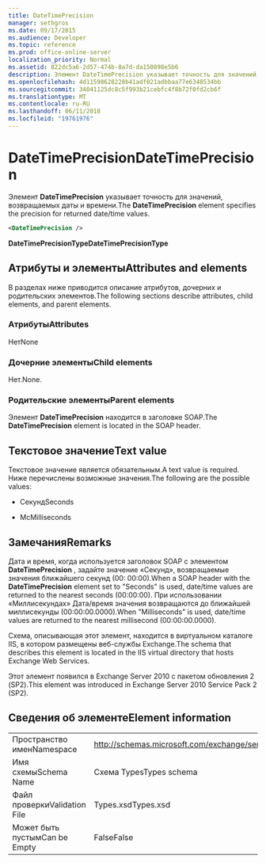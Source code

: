 ```yaml
---
title: DateTimePrecision
manager: sethgros
ms.date: 09/17/2015
ms.audience: Developer
ms.topic: reference
ms.prod: office-online-server
localization_priority: Normal
ms.assetid: 822dc5a6-2d57-474b-8a7d-da150898e5b6
description: Элемент DateTimePrecision указывает точность для значений, возвращаемых даты и времени.
ms.openlocfilehash: 4d11598628228b41adf021adbbaa77e6348534bb
ms.sourcegitcommit: 34041125dc8c5f993b21cebfc4f8b72f0fd2cb6f
ms.translationtype: MT
ms.contentlocale: ru-RU
ms.lasthandoff: 06/11/2018
ms.locfileid: "19761976"
---
```

# <a name="datetimeprecision"></a><span data-ttu-id="f7907-103">DateTimePrecision</span><span class="sxs-lookup"><span data-stu-id="f7907-103">DateTimePrecision</span></span>

<span data-ttu-id="f7907-104">Элемент **DateTimePrecision** указывает точность для значений, возвращаемых даты и времени.</span><span class="sxs-lookup"><span data-stu-id="f7907-104">The **DateTimePrecision** element specifies the precision for returned date/time values.</span></span> 
  
```XML
<DateTimePrecision />
```

<span data-ttu-id="f7907-105">**DateTimePrecisionType**</span><span class="sxs-lookup"><span data-stu-id="f7907-105">**DateTimePrecisionType**</span></span>

## <a name="attributes-and-elements"></a><span data-ttu-id="f7907-106">Атрибуты и элементы</span><span class="sxs-lookup"><span data-stu-id="f7907-106">Attributes and elements</span></span>

<span data-ttu-id="f7907-107">В разделах ниже приводится описание атрибутов, дочерних и родительских элементов.</span><span class="sxs-lookup"><span data-stu-id="f7907-107">The following sections describe attributes, child elements, and parent elements.</span></span>
  
### <a name="attributes"></a><span data-ttu-id="f7907-108">Атрибуты</span><span class="sxs-lookup"><span data-stu-id="f7907-108">Attributes</span></span>

<span data-ttu-id="f7907-109">Нет</span><span class="sxs-lookup"><span data-stu-id="f7907-109">None</span></span>
  
### <a name="child-elements"></a><span data-ttu-id="f7907-110">Дочерние элементы</span><span class="sxs-lookup"><span data-stu-id="f7907-110">Child elements</span></span>

<span data-ttu-id="f7907-111">Нет.</span><span class="sxs-lookup"><span data-stu-id="f7907-111">None.</span></span>
  
### <a name="parent-elements"></a><span data-ttu-id="f7907-112">Родительские элементы</span><span class="sxs-lookup"><span data-stu-id="f7907-112">Parent elements</span></span>

<span data-ttu-id="f7907-113">Элемент **DateTimePrecision** находится в заголовке SOAP.</span><span class="sxs-lookup"><span data-stu-id="f7907-113">The **DateTimePrecision** element is located in the SOAP header.</span></span> 
  
## <a name="text-value"></a><span data-ttu-id="f7907-114">Текстовое значение</span><span class="sxs-lookup"><span data-stu-id="f7907-114">Text value</span></span>

<span data-ttu-id="f7907-115">Текстовое значение является обязательным.</span><span class="sxs-lookup"><span data-stu-id="f7907-115">A text value is required.</span></span> <span data-ttu-id="f7907-116">Ниже перечислены возможные значения.</span><span class="sxs-lookup"><span data-stu-id="f7907-116">The following are the possible values:</span></span>
  
- <span data-ttu-id="f7907-117">Секунд</span><span class="sxs-lookup"><span data-stu-id="f7907-117">Seconds</span></span>
    
- <span data-ttu-id="f7907-118">Мс</span><span class="sxs-lookup"><span data-stu-id="f7907-118">Milliseconds</span></span>
    
## <a name="remarks"></a><span data-ttu-id="f7907-119">Замечания</span><span class="sxs-lookup"><span data-stu-id="f7907-119">Remarks</span></span>

<span data-ttu-id="f7907-120">Дата и время, когда используется заголовок SOAP с элементом **DateTimePrecision** , задайте значение «Секунд», возвращаемые значения ближайшего секунд (00: 00:00).</span><span class="sxs-lookup"><span data-stu-id="f7907-120">When a SOAP header with the **DateTimePrecision** element set to "Seconds" is used, date/time values are returned to the nearest seconds (00:00:00).</span></span> <span data-ttu-id="f7907-121">При использовании «Миллисекундах» Дата/время значения возвращаются до ближайшей миллисекунды (00:00:00.0000).</span><span class="sxs-lookup"><span data-stu-id="f7907-121">When "Milliseconds" is used, date/time values are returned to the nearest millisecond (00:00:00.0000).</span></span> 
  
<span data-ttu-id="f7907-122">Схема, описывающая этот элемент, находится в виртуальном каталоге IIS, в котором размещены веб-службы Exchange.</span><span class="sxs-lookup"><span data-stu-id="f7907-122">The schema that describes this element is located in the IIS virtual directory that hosts Exchange Web Services.</span></span>
  
<span data-ttu-id="f7907-123">Этот элемент появился в Exchange Server 2010 с пакетом обновления 2 (SP2).</span><span class="sxs-lookup"><span data-stu-id="f7907-123">This element was introduced in Exchange Server 2010 Service Pack 2 (SP2).</span></span>
  
## <a name="element-information"></a><span data-ttu-id="f7907-124">Сведения об элементе</span><span class="sxs-lookup"><span data-stu-id="f7907-124">Element information</span></span>

|||
|:-----|:-----|
|<span data-ttu-id="f7907-125">Пространство имен</span><span class="sxs-lookup"><span data-stu-id="f7907-125">Namespace</span></span>  <br/> |http://schemas.microsoft.com/exchange/services/2006/types  <br/> |
|<span data-ttu-id="f7907-126">Имя схемы</span><span class="sxs-lookup"><span data-stu-id="f7907-126">Schema Name</span></span>  <br/> |<span data-ttu-id="f7907-127">Схема Types</span><span class="sxs-lookup"><span data-stu-id="f7907-127">Types schema</span></span>  <br/> |
|<span data-ttu-id="f7907-128">Файл проверки</span><span class="sxs-lookup"><span data-stu-id="f7907-128">Validation File</span></span>  <br/> |<span data-ttu-id="f7907-129">Types.xsd</span><span class="sxs-lookup"><span data-stu-id="f7907-129">Types.xsd</span></span>  <br/> |
|<span data-ttu-id="f7907-130">Может быть пустым</span><span class="sxs-lookup"><span data-stu-id="f7907-130">Can be Empty</span></span>  <br/> |<span data-ttu-id="f7907-131">False</span><span class="sxs-lookup"><span data-stu-id="f7907-131">False</span></span>  <br/> |
   

